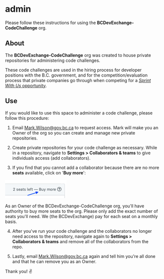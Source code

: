 # admin
Please follow these instructions for using the **BCDevExchange-CodeChallenge** org.

## About
The **BCDevExchange-CodeChallenge** org was created to house private repositories for administering code challenges. 

These code challenges are used in the hiring process for developer positions with the B.C. government, and for the competition/evaluation process that private companies go through when competing for a [_Sprint With Us_ opportunity](https://www.bcdevexchange.org/opportunities).

## Use

If you would like to use this space to administer a code challenge, please follow this procedure:

1. Email Mark.Wilson@gov.bc.ca to request access. Mark will make you an Owner of the org so you can create and manage new private repositories.

2. Create private repositories for your code challenge as necessary. While in a repository, navigate to **Settings > Collaborators & teams** to give individuals access (add collaborators). 

3. If you find that you cannot add a collaborator because there are no more **seats** available, click on '**Buy more**':

![Buy more link](https://github.com/BCDevExchange-CodeChallenge/admin/blob/master/buy_more.png)

As an Owner of the BCDevExchange-CodeChallenge org, you'll have authority to buy more seats to the org. Please only add the exact number of seats you'll need. We (the BCDevExchange) pay for each seat on a monthly basis.

4. After you've run your code challenge and the collaborators no longer need access to the repository, navigate again to **Settings > Collaborators & teams** and remove all of the collaborators from the repo.

5. Lastly, email Mark.Wilson@gov.bc.ca again and tell him you're all done and that he can remove you as an Owner. 

Thank you! ✌️
